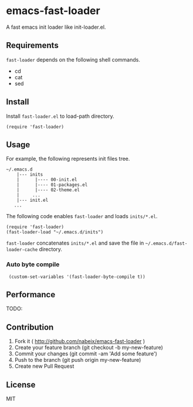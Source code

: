 # emacs-fast-loader

A fast emacs init loader like init-loader.el.

## Requirements

`fast-loader` depends on the following shell commands.

* cd
* cat
* sed

## Install

Install `fast-loader.el` to load-path directory.

```
(require 'fast-loader)
```

## Usage

For example, the following represents init files tree.

```
~/.emacs.d
    |--- inits
    |      |---- 00-init.el
    |      |---- 01-packages.el
    |      |---- 02-theme.el
    |     ...
    |--- init.el
   ...
```

The following code enables `fast-loader` and loads `inits/*.el`.

```
(require 'fast-loader)
(fast-loader-load "~/.emacs.d/inits")
```

`fast-loader` concatenates `inits/*.el` and save the file in `~/.emacs.d/fast-loader-cache` directory.

### Auto byte compile

```
 (custom-set-variables '(fast-loader-byte-compile t))
```

## Performance

TODO:

## Contribution

1. Fork it ( http://github.com/nabeix/emacs-fast-loader )
2. Create your feature branch (git checkout -b my-new-feature)
3. Commit your changes (git commit -am 'Add some feature')
4. Push to the branch (git push origin my-new-feature)
5. Create new Pull Request

## License

MIT
